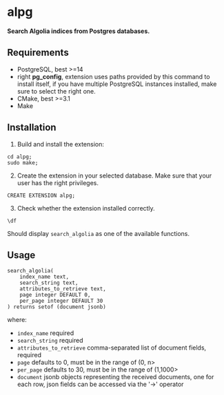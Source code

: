 # alpg
**Search Algolia indices from Postgres databases.**

## Requirements
- PostgreSQL, best >=14
- right **pg_config**, extension uses paths provided by this command to install itself, if you have multiple PostgreSQL 
instances installed, make sure to select the right one.
- CMake, best >=3.1
- Make

## Installation

1. Build and install the extension:
```
cd alpg;
sudo make;
```

2. Create the extension in your selected database. Make sure that your user has the right privileges.
```postgresql
CREATE EXTENSION alpg;
```

3. Check whether the extension installed correctly.
```postgresql
\df
```
Should display `search_algolia` as one of the available functions.

## Usage
```postgresql
search_algolia(
    index_name text, 
    search_string text, 
    attributes_to_retrieve text, 
    page integer DEFAULT 0, 
    per_page integer DEFAULT 30
) returns setof (document jsonb)
```
where:
- `index_name` required
- `search_string` required
- `attributes_to_retrieve` comma-separated list of document fields, required
- `page` defaults to 0, must be in the range of (0, n>
- `per_page` defaults to 30, must be in the range of (1,1000>
- `document` jsonb objects representing the received documents, one for each row, json fields can be accessed via the '->' operator